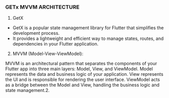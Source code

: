 ### GETx MVVM ARCHITECTURE

1. GetX

- GetX is a popular state management library for Flutter that simplifies the development process.
- It provides a lightweight and efficient way to manage states, routes, and dependencies in your Flutter application.
2. MVVM (Model-View-ViewModel):

MVVM is an architectural pattern that separates the components of your Flutter app into three main layers: Model, View, and ViewModel.
Model represents the data and business logic of your application.
View represents the UI and is responsible for rendering the user interface.
ViewModel acts as a bridge between the Model and View, handling the business logic and state management.2. 
